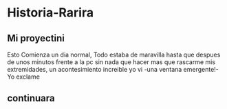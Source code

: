 Historia-Rarira
===============

Mi proyectini 
-------------

Esto Comienza un dia normal, Todo estaba de maravilla hasta que despues de unos minutos frente a la pc sin nada que hacer mas que rascarme mis extremidades, un acontesimiento increible yo vi
-una ventana emergente!- Yo exclame 

continuara
----------